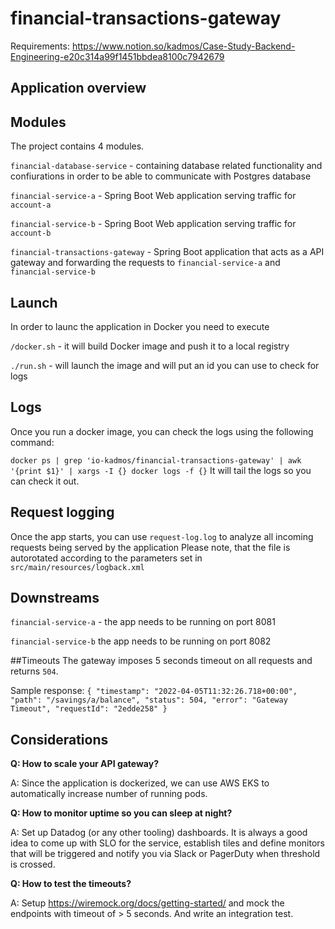 # financial-transactions-gateway

Requirements: https://www.notion.so/kadmos/Case-Study-Backend-Engineering-e20c314a99f1451bbdea8100c7942679

## Application overview



## Modules
The project contains 4 modules.

`financial-database-service` - containing database related functionality and confiurations in order to be able to communicate with Postgres database

`financial-service-a` - Spring Boot Web application serving traffic for `account-a`

`financial-service-b` - Spring Boot Web application serving traffic for `account-b`

`financial-transactions-gateway` - Spring Boot application that acts as a API gateway and forwarding the requests to
`financial-service-a` and `financial-service-b`

## Launch
In order to launc the application in Docker you need to execute

`/docker.sh` - it will build Docker image and push it to a local registry

`./run.sh` - will launch the image and will put an id you can use to check for logs


## Logs

Once you run a docker image, you can check the logs using the following command:

` docker ps | grep 'io-kadmos/financial-transactions-gateway' | awk '{print $1}' | xargs -I {} docker logs -f {} `
It will tail the logs so you can check it out.

## Request logging

Once the app starts, you can use `request-log.log` to analyze all incoming requests being served by the application
Please note, that the file is autorotated according to the parameters set in `src/main/resources/logback.xml`

## Downstreams

`financial-service-a` - the app needs to be running on port 8081 

`financial-service-b` the app needs to be running on port 8082

##Timeouts
The gateway imposes 5 seconds timeout on all requests and returns `504`. 

Sample response:
`{
"timestamp": "2022-04-05T11:32:26.718+00:00",
"path": "/savings/a/balance",
"status": 504,
"error": "Gateway Timeout",
"requestId": "2edde258"
}`

## Considerations

**Q: How to scale your API gateway?**

A: Since the application is dockerized, 
we can use AWS EKS to automatically increase number of running pods.


**Q: How to monitor uptime so you can sleep at night?**

A: Set up Datadog (or any other tooling) dashboards. It is always a good idea to come up with SLO for the service, establish tiles and define monitors 
that will be triggered and notify you via Slack or PagerDuty when threshold is crossed.

**Q: How to test the timeouts?**

A: Setup https://wiremock.org/docs/getting-started/ and mock the endpoints with timeout of > 5 seconds. And write an integration test.
